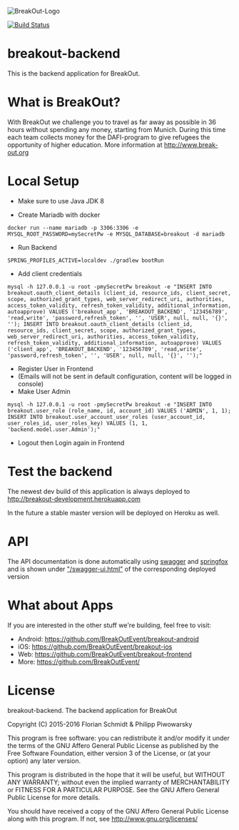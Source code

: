 
![BreakOut-Logo](https://static.break-out.org/breakout-logo.png "BreakOut")


[![Build Status](https://travis-ci.org/BreakOutEvent/breakout-backend.svg?branch=develop)](https://travis-ci.org/BreakOutEvent/breakout-backend)

# breakout-backend

This is the backend application for BreakOut. 

# What is BreakOut?
With BreakOut we challenge you to travel as far away as possible in 36 hours without spending any money, starting from Munich. During this time each team collects money for the DAFI-program to give refugees the opportunity of higher education.
More information at http://www.break-out.org

# Local Setup

- Make sure to use Java JDK 8

- Create Mariadb with docker 
```
docker run --name mariadb -p 3306:3306 -e MYSQL_ROOT_PASSWORD=mySecretPw -e MYSQL_DATABASE=breakout -d mariadb
```

 - Run Backend
```
SPRING_PROFILES_ACTIVE=localdev ./gradlew bootRun
```

- Add client credentials
```
mysql -h 127.0.0.1 -u root -pmySecretPw breakout -e "INSERT INTO breakout.oauth_client_details (client_id, resource_ids, client_secret, scope, authorized_grant_types, web_server_redirect_uri, authorities, access_token_validity, refresh_token_validity, additional_information, autoapprove) VALUES ('breakout_app', 'BREAKOUT_BACKEND', '123456789', 'read,write', 'password,refresh_token', '', 'USER', null, null, '{}', ''); INSERT INTO breakout.oauth_client_details (client_id, resource_ids, client_secret, scope, authorized_grant_types, web_server_redirect_uri, authorities, access_token_validity, refresh_token_validity, additional_information, autoapprove) VALUES ('client_app', 'BREAKOUT_BACKEND', '123456789', 'read,write', 'password,refresh_token', '', 'USER', null, null, '{}', '');"
```

- Register User in Frontend
- (Emails will not be sent in default configuration, content will be logged in console)
- Make User Admin
```
mysql -h 127.0.0.1 -u root -pmySecretPw breakout -e "INSERT INTO breakout.user_role (role_name, id, account_id) VALUES ('ADMIN', 1, 1); INSERT INTO breakout.user_account_user_roles (user_account_id, user_roles_id, user_roles_key) VALUES (1, 1, 'backend.model.user.Admin');"
```

- Logout then Login again in Frontend


# Test the backend
The newest dev build of this application is always deployed to http://breakout-development.herokuapp.com

In the future a stable master version will be deployed on Heroku as well.

# API
The API documentation is done automatically using [swagger](http://swagger.io) and [springfox](https://github.com/springfox/springfox) and is shown under ["/swagger-ui.html"](http://breakout-development.herokuapp.com) of the corresponding deployed version

# What about Apps
If you are interested in the other stuff we're building, feel free to visit:
* Android: https://github.com/BreakOutEvent/breakout-android
* iOS: https://github.com/BreakOutEvent/breakout-ios
* Web: https://github.com/BreakOutEvent/breakout-frontend
* More: https://github.com/BreakOutEvent/

# License
breakout-backend. The backend application for BreakOut

Copyright (C) 2015-2016 Florian Schmidt & Philipp Piwowarsky

This program is free software: you can redistribute it and/or modify
it under the terms of the GNU Affero General Public License as
published by the Free Software Foundation, either version 3 of the
License, or (at your option) any later version.

This program is distributed in the hope that it will be useful,
but WITHOUT ANY WARRANTY; without even the implied warranty of
MERCHANTABILITY or FITNESS FOR A PARTICULAR PURPOSE.  See the
GNU Affero General Public License for more details.

You should have received a copy of the GNU Affero General Public License
along with this program.  If not, see http://www.gnu.org/licenses/
